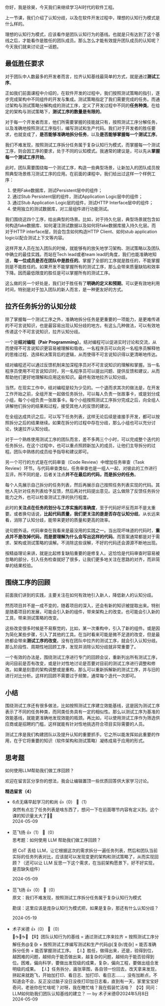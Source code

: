 你好，我是徐昊，今天我们来继续学习AI时代的软件工程。

上一节课，我们介绍了认知分歧，以及在软件开发过程中，理想的认知行为模式是什么样的。

理想的认知行为模式，应该看作是团队认知行为的基线。也就是只有达到了这个基线之后，才能看作是胜任的团队成员。那么怎么才能有效提升团队成员的认知呢？今天我们就来讨论这一话题。

## 最低胜任要求

对于团队中人数最多的开发者而言，拉齐认知基线最简单的方式，就是通过**测试工序**。

正如我们前面课程中介绍的，在软件开发的过程中，我们按照测试策略的指引，逐步完成架构中不同组件的开发与集成。测试策略指定了我们需要完成的任务。而通过架构与测试策略分解构成的测试工序，定义了开发过程中不同的**任务种类**。在给定的架构与测试策略下，**测试工序的数量是有限的**。

对于每一个开发者而言，他们所需要掌握的技能就只有，按照测试工序分解任务，以及准确地按照测试工序指引，编写测试和生产代码。我们对于开发者的胜任要求，也就变成了，**是否能够准确地拆分任务**，以及**是否能够掌握每一个测试工序**。

我们不难发现，按照测试工序拆分任务属于复杂认知行为模式，而掌握每一个测试工序，则会因工序的要求，处于不同的认知模式。我通常的建议是，可以先从**掌握每一个测试工序开始**。

此时，团队需要围绕每一个测试工序，构造一些典型场景，让新加入的团队成员按照典型场景练习测试工序的应用。在前面的课程中，我们给出过这样一个样例工序：

1. 使用Fake数据库，测试Persistent层中的组件；
2. 通过Stub Persistent层的组件，测试Application Logic层中的组件；
3. 通过Stub Application Logic层的组件，测试HTTP Interface层中的组件；
4. 使用独立的测试数据库，对三层组件进行功能测试。

我们围绕这四个工序，给出典型的场景。比如，对于持久化层，典型场景就包含如何构造fake数据库、如何灌注测试数据以及如何将fake数据库接入持久化层。而对于HTTP interface层，则会包含如何构造HTTP Client、如何stub application logic以配合测试上下文等内容。

这样开发人员在加入团队的时候，就能够有的放矢地学习架构、测试策略以及团队中确立的最佳实践。而站在Tech lead或者team lead的角度，我们也能准确地知道，**每一位成员是否在团队中是胜任的**。掌握了全部的工序就是胜任的，不能掌握则是不能胜任的。如果开发不能掌握所有的测试工序，那么会带来质量缺陷和效率下降。因而最低限度的胜任是可以掌握所有的测试工序。

这么做的另一个好处是，我们对于胜任有了**明确的定义和预期**。可以更有效地利用时间，特别是对于加入团队的新人而言，是一种更友好的方式。

## 拉齐任务拆分的认知分歧

除了掌握每一个测试工序之外，准确地拆分任务是更重要的一项能力，是更难传递的不可言说知识，也是最容易出现认知分歧的地方。有这么几种做法，可以有效地传递这个不可言说知识，拉齐认知分歧。

一个是**结对编程（Pair Programming）**。结对编程可以促进实时讨论和交流，从而使得不可言说知识更容易被理解和吸收。一名程序员可以向另一名程序员解释他的思维过程、选择和决策背后的逻辑，从而使得不可言说知识得以更清晰地传达。

结对编程还可以通过反馈机制来加深程序员对不可言说知识的理解和掌握。当一名程序员使用不可言说知识时，另一名程序员可以提出问题、提供反馈和建议，从而帮助他们更好地理解和应用这些知识。最终有效地拉齐认知分歧。

当然，在现实工作中，结对编程是较为少见的。一个退而求其次的做法是，在开发工作开始之前，全组开发一起做任务拆分。可以每人负责一张故事卡，或是划分成小组，每个小组负责一张故事卡。每个小组按照测试工序拆分完成之后，向全组人讲解他们拆分的结果和过程，接受其他人的反馈的建议。

在全组达成共识之后，可以写下任务列表，这样无论后续是谁接手开发，都可以按照拆分之后的结果继续。如果在拆分的过程中存在分歧，那么小组也可以充分讨论，快速拉齐认知分歧。

对于一个熟练使用测试工序的团队而言，差不多两三个小时，可以完成整个迭代的任务拆分。在这个过程中，也可以重点照顾新加入的成员，让他们主导拆分的过程。团队中熟练的成员给予指导和建议即可。

另一个可行的方式是在代码审查（Code Review）中增加任务审查（Task Review）环节。与代码审查类似，任务审查也是一组人一起，对彼此的工作进行互评。所不同的是，后者关注点**并不在最后的代码，而是拆分的任务**。

每个人先展示自己拆分的任务列表，然后再展示自己按照任务列表实现的代码。其他人先针对任务列表给予反馈，然后再对代码提出意见。这么做除了反馈任务拆分能力之外，也可以检查测试工序的执行程度。

此时的**关注点在任务的划分与工序实施的准确度**，至于代码好坏反而并不是太重要。或者换句话说，**比起代码质量，我们更关注的是是否存在认知分歧**。从长远来看，消除了认知分歧，能带来更好的质量和更高的效率。

说句题外话，代码审查在我看来是最没用的实践之一。当出现坏味道的代码时，**重点并不是改掉代码，而是要理解为什么会写出这样的代码**。而答案通常都是对于需求、架构或测试策略的误解。不消除这些误解，不好的代码还会源源不断地出现。

按精益理论来讲，就是比起修复缺陷重要的是修复人。这恰恰是代码审查时容易被忽略的部分，引入任务检查就好了很多，让我们更多地关注在思路的对齐，而非简单的结果校验。

## 围绕工序的回顾

前面我们讲到的实践，主要关注在如何有效地引入新人，降低新人的认知分歧。

然而项目并不是一成不变的，随着项目的深入，还会有新的知识被提取出来。特别是随着项目的发展，可能会引入新的组件，带来架构上的改变。也可能会引入新的工具，带来测试策略的改变。

这些改变很多时候是不易察觉的，比如，某一次重构中，引入了新的组件。或是因为简化某些步骤，引入了其他的工具。在当时看来可能是微不足道的改变，但是最终都会带来**测试工序的改变**。没有在团队中拉齐的测试工序，就会引入认知分歧。那么阶段性、周期性地回顾工序，发现并消除认知分歧就非常重要了。

一个有效的办法是，围绕测试工序进行专门的回顾会议，重新列出所有测试工序，询问目前是否有改变，或是针对性地讨论是否要对目前的测试工序进行调整和修改。如果是刻意的架构调整或是重构，那么可以重新拆解新的测试工序，并与旧的进行对比分析。这样的回顾不需要过于频繁，通常每个迭代一次即可。

## 小结

围绕测试工序还有很多做法，比如按照测试工序建立效能基线，这是因为测试工序表示了不同的任务种类，而同类任务具有一定的相似性。那么以测试工序为基准的效能基线，就能更准确地发现效能的瓶颈。再比如，可以使用测试工序作为筛选供应商或是招聘的门槛，这样就能有针对性地挑选符合项目实际需要的人员。

测试工序是我们构建团队以及提升认知的重要抓手。它之所以能发挥如此重要的作用，在于它将重要的知识（软件架构和测试策略）凝练成易于应用的形式。

## 思考题

如何使用LLM帮助我们做工序回顾？

欢迎在留言区分享你的想法，我会让编辑置顶一些优质回答供大家学习讨论。
<div><strong>精选留言（4）</strong></div><ul>
<li><span>6点无痛早起学习的和尚</span> 👍（0） 💬（1）<div>突然有点忘了任务列表是啥东西了，想问一下在前面哪节内容有定义到。这个课的知识量太大了👍🏻</div>2024-05-09</li><br/><li><span>范飞扬</span> 👍（1） 💬（0）<div>思考题：如何使用 LLM 帮助我们做工序回顾？

把 CoT 丢给 LLM，让它根据这次的需求拆分一遍任务列表，然后和团队当前实际的任务列表对比，应该就可以发现变更的架构和测试策略了，从而实现回顾？（还可以让 LLM 反思一下这个需求，在当前架构愿景下，好不好实现，是否缺失组件）</div>2024-05-09</li><br/><li><span>范飞扬</span> 👍（0） 💬（0）<div>原文：我们不难发现，按照测试工序拆分任务属于复杂认知行为模式

勘误：这里应该是庞杂认知行为模式把，如果是复杂，那还有什么认知分歧？</div>2024-05-19</li><br/><li><span>术子米德</span> 👍（0） 💬（0）<div>🤔☕️🤔☕️🤔
【R】团队认知行为的基线 = 通过测试工序来拉齐
= 按照测试工序分解任务@复杂 + 按照测试工序编写测试和生产代码@[复杂&#47;庞杂]
= 能否准确拆分任务 + 能否掌握测试工序。
【.I.】胜任，做得出来，还是，验得到位，越困难的问题，越倾向于能否做出来，越复杂的问题，越倾向于能否验得到位。困难，偏向科学，要做出发现级的成果，复杂，偏向工程，要做出组合发明级的成果。
【.I.】任务拆分，画张草图，各自领一份回去，改天拿来发现，拼起来就跑飞，开始加打印、看日志、加打印、看日志……，没有加断点，不知道会不会，反正没过脑子没日没夜打印加日志看，直到有一天，家里宝宝好奇问，老爸你在忙啥呢？对呀，我在瞎忙啥？我在假装忙活啥？
【Q】同问：LLM如何助我们团队认知基线的建立？
— by 术子米德@2024年5月8日</div>2024-05-09</li><br/>
</ul>